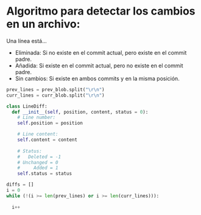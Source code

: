 # Algoritmo para detectar los cambios en un archivo:

Una línea está...

- Eliminada: Si no existe en el commit actual, pero existe en el commit padre.
- Añadida: Si existe en el commit actual, pero no existe en el commit padre.
- Sin cambios: Si existe en ambos commits y en la misma posición.

```python
prev_lines = prev_blob.split("\r\n")
curr_lines = curr_blob.split("\r\n")

class LineDiff:
  def __init__(self, position, content, status = 0):
    # Line number:
    self.position = position

    # Line content:
    self.content = content
    
    # Status:
    #   Deleted = -1
    # Unchanged = 0
    #     Added = 1
    self.status = status

diffs = []
i = 0
while (!(i >= len(prev_lines) or i >= len(curr_lines))):
  
  i++
```
